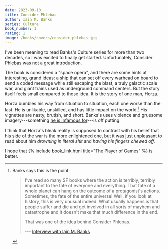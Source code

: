 ```yaml
---
date: 2023-09-10
title: Consider Phlebas
author: Iain M. Banks
series: Culture
book_number: 1
rating: 1
image: /books/covers/consider_phlebas.jpg
---
```


I've been meaning to read Banks's Culture series for more than two decades, so
I was excited to finally get started. Unfortunately, <span class="book-title">
Consider Phlebas</span> was not a great introduction.

The book is considered a "space opera", and there are some hints at
interesting, grand ideas: a ship that can set off every warhead on board to
send a coded message while still escaping the blast, a truly galactic scale
war, and giant trains used as underground command centers. But the story
itself feels small compared to those idea. It is the story of one man, Horza.

Horza bumbles his way from situation to situation, each one worse than the
last. He is unlikable, unskilled, and has little impact on the world.[^banks]
His vignettes are nasty, brutish, and short. Banks's uses violence and
gruesome imagery---something [he is infamous for][wasp]---is off putting.

[wasp]: https://en.wikipedia.org/wiki/The_Wasp_Factory

[^banks]:
    Banks says this is the point:

    >  I've read so many SF books where the action is terribly, terribly
    >  important to the fate of everyone and everything. That fate of a whole
    >  planet can hang on the outcome of a protagonist's actions. Sometimes,
    >  the fate of the entire universe! Well, if you look at history, this is
    >  very unusual indeed. What usually happens is that people suffer and die
    >  and get involved in all sorts of mayhem and catastrophe and it doesn't
    >  make that much difference in the end.
    >
    > That was one of the idea behind <span class="book-title">Consider
    > Phlebas</span>.
    >
    > --- [Interview with Iain M. Banks][int]

[int]: https://web.archive.org/web/20071223184232/http://homepages.compuserve.de/Mostral/interviews/starlog94.htm

I think that Horza's bleak reality is supposed to contrast with his belief
that his side of the war is the more enlightened one, but it was just
unpleasant to read about him _drowning in literal shit_ and _having his
fingers chewed off_.

I hope that {% include book_link.html title="The Player of Games" %} is
better.
